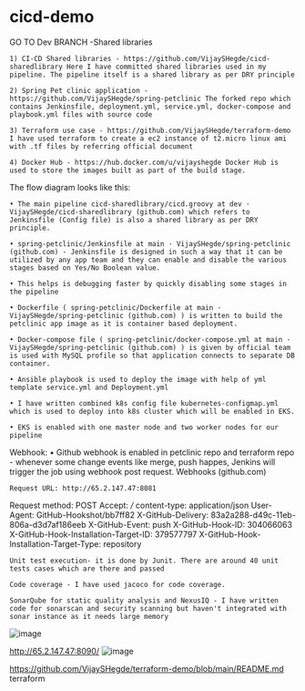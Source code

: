 # cicd-demo

GO TO Dev BRANCH -Shared libraries

	1) CI-CD Shared libraries - https://github.com/VijaySHegde/cicd-sharedlibrary Here I have committed shared libraries used in my pipeline. The pipeline itself is a shared library as per DRY principle
	
	2) Spring Pet clinic application - https://github.com/VijaySHegde/spring-petclinic The forked repo which contains Jenkinsfile, deployment.yml, service.yml, docker-compose and playbook.yml files with source code
	
	3) Terraform use case - https://github.com/VijaySHegde/terraform-demo I have used terraform to create a ec2 instance of t2.micro linux ami with .tf files by referring official document
	
	4) Docker Hub - https://hub.docker.com/u/vijayshegde Docker Hub is used to store the images built as part of the build stage.
The flow diagram looks like this:
	


	• The main pipeline cicd-sharedlibrary/cicd.groovy at dev · VijaySHegde/cicd-sharedlibrary (github.com) which refers to Jenkinsfile (Config file) is also a shared library as per DRY principle.
	
	• spring-petclinic/Jenkinsfile at main · VijaySHegde/spring-petclinic (github.com) - Jenkinsfile is designed in such a way that it can be utilized by any app team and they can enable and disable the various stages based on Yes/No Boolean value.
	
	• This helps is debugging faster by quickly disabling some stages in the pipeline
	
	• Dockerfile ( spring-petclinic/Dockerfile at main · VijaySHegde/spring-petclinic (github.com) ) is written to build the petclinic app image as it is container based deployment.
	
	• Docker-compose file ( spring-petclinic/docker-compose.yml at main · VijaySHegde/spring-petclinic (github.com) ) is given by official team is used with MySQL profile so that application connects to separate DB container.
	
	• Ansible playbook is used to deploy the image with help of yml template service.yml and Deployment.yml
	
	• I have written combined k8s config file kubernetes-configmap.yml which is used to deploy into k8s cluster which will be enabled in EKS.
	
	• EKS is enabled with one master node and two worker nodes for our pipeline

Webhook:
	• Github webhook is enabled in petclinic repo and terraform repo - whenever some change events like merge, push happes, Jenkins will trigger the job using webhook post  request.
	Webhooks (github.com)
	
	Request URL: http://65.2.147.47:8081
Request method: POST
Accept: */*
content-type: application/json
User-Agent: GitHub-Hookshot/bb7ff82
X-GitHub-Delivery: 83a2a288-d49c-11eb-806a-d3d7af186eeb
X-GitHub-Event: push
X-GitHub-Hook-ID: 304066063
X-GitHub-Hook-Installation-Target-ID: 379577797
X-GitHub-Hook-Installation-Target-Type: repository
	
	Unit test execution- it is done by Junit. There are around 40 unit tests cases which are there and passed
	
	Code coverage - I have used jacoco for code coverage.

	SonarQube for static quality analysis and NexusIQ - I have written code for sonarscan and security scanning but haven't integrated with sonar instance as it needs large memory 
	
	

	

	
![image](https://user-images.githubusercontent.com/55663295/123207820-9ce34b00-d4db-11eb-9366-76bbfce772ce.png)

http://65.2.147.47:8090/
![image](https://user-images.githubusercontent.com/55663295/123213881-2d258e00-d4e4-11eb-8aac-18c8a7a739e5.png)



https://github.com/VijaySHegde/terraform-demo/blob/main/README.md terraform 

